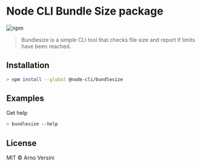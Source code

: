 # Node CLI Bundle Size package

![npm](https://img.shields.io/npm/v/@node-cli/bundlesize?label=version&logo=npm)

> Bundlesize is a simple CLI tool that checks file size and report if limits have been reached.

## Installation

```sh
> npm install --global @node-cli/bundlesize
```

## Examples

Get help

```sh
> bundlesize --help
```

## License

MIT © Arno Versini
